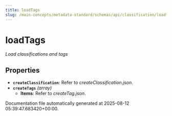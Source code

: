 ```yaml
---
title: loadTags
slug: /main-concepts/metadata-standard/schemas/api/classification/loadtags
---
```


# loadTags

*Load classifications and tags*

## Properties

- **`createClassification`**: Refer to *createClassification.json*.
- **`createTags`** *(array)*
  - **Items**: Refer to *createTag.json*.


Documentation file automatically generated at 2025-08-12 05:39:47.683420+00:00.
